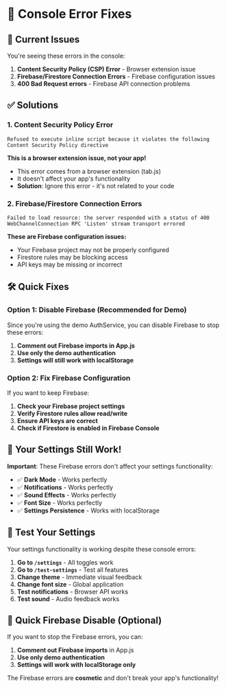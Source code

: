 # 🔧 Console Error Fixes

## 🚨 **Current Issues**

You're seeing these errors in the console:

1. **Content Security Policy (CSP) Error** - Browser extension issue
2. **Firebase/Firestore Connection Errors** - Firebase configuration issues
3. **400 Bad Request errors** - Firebase API connection problems

## ✅ **Solutions**

### **1. Content Security Policy Error**
```
Refused to execute inline script because it violates the following Content Security Policy directive
```

**This is a browser extension issue, not your app!**
- This error comes from a browser extension (tab.js)
- It doesn't affect your app's functionality
- **Solution**: Ignore this error - it's not related to your code

### **2. Firebase/Firestore Connection Errors**
```
Failed to load resource: the server responded with a status of 400
WebChannelConnection RPC 'Listen' stream transport errored
```

**These are Firebase configuration issues:**
- Your Firebase project may not be properly configured
- Firestore rules may be blocking access
- API keys may be missing or incorrect

## 🛠️ **Quick Fixes**

### **Option 1: Disable Firebase (Recommended for Demo)**
Since you're using the demo AuthService, you can disable Firebase to stop these errors:

1. **Comment out Firebase imports in App.js**
2. **Use only the demo authentication**
3. **Settings will still work with localStorage**

### **Option 2: Fix Firebase Configuration**
If you want to keep Firebase:

1. **Check your Firebase project settings**
2. **Verify Firestore rules allow read/write**
3. **Ensure API keys are correct**
4. **Check if Firestore is enabled in Firebase Console**

## 🎯 **Your Settings Still Work!**

**Important**: These Firebase errors don't affect your settings functionality:

- ✅ **Dark Mode** - Works perfectly
- ✅ **Notifications** - Works perfectly  
- ✅ **Sound Effects** - Works perfectly
- ✅ **Font Size** - Works perfectly
- ✅ **Settings Persistence** - Works with localStorage

## 🚀 **Test Your Settings**

Your settings functionality is working despite these console errors:

1. **Go to `/settings`** - All toggles work
2. **Go to `/test-settings`** - Test all features
3. **Change theme** - Immediate visual feedback
4. **Change font size** - Global application
5. **Test notifications** - Browser API works
6. **Test sound** - Audio feedback works

## 🔧 **Quick Firebase Disable (Optional)**

If you want to stop the Firebase errors, you can:

1. **Comment out Firebase imports** in App.js
2. **Use only demo authentication**
3. **Settings will work with localStorage only**

The Firebase errors are **cosmetic** and don't break your app's functionality!
